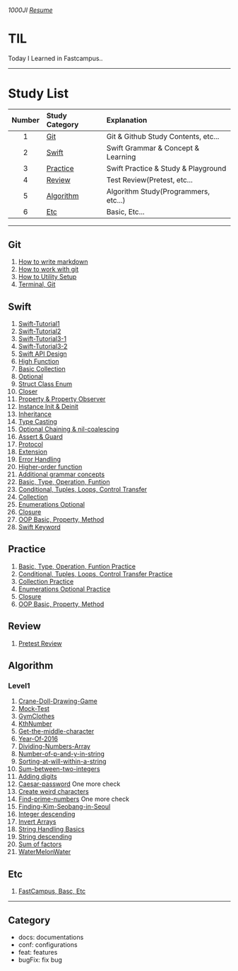 ###### 1000JI [Resume](https://github.com/1000JI/Resume)

# TIL
Today I Learned in Fastcampus..

***

# Study List
| Number | Study Category | Explanation                           |
| :----: | :--------------------- | :------------------------------------ |
| 1      | [Git](#Git)            | Git & Github Study Contents, etc...   |
| 2      | [Swift](#Swift)        | Swift Grammar & Concept & Learning    |
| 3      | [Practice](#Practice)  | Swift Practice & Study & Playground   |
| 4      | [Review](#Review)      | Test Review(Pretest, etc...           |
| 5      | [Algorithm](#Algorithm)| Algorithm Study(Programmers, etc...)  |
| 6      | [Etc](#Algorithm)      | Basic, Etc...                         |

***

## Git
1. [How to write markdown](https://github.com/1000JI/TIL/blob/master/git/20200302-how-to-write-markdown.md)
2. [How to work with git](https://github.com/1000JI/TIL/blob/master/git/20200408-how-to-work-with-git.md)
3. [How to Utility Setup](https://github.com/1000JI/TIL/blob/master/git/20200409-How-to-Utility-Setup.md)
4. [Terminal, Git](https://github.com/1000JI/TIL/blob/master/git/20200407-Terminal-Git.md)

## Swift
1. [Swift-Tutorial1](https://github.com/1000JI/TIL/blob/master/swift/20200303-Swift-Tutorial1.md)
2. [Swift-Tutorial2](https://github.com/1000JI/TIL/blob/master/swift/20200303-Swift-Tutorial2.md)
3. [Swift-Tutorial3-1](https://github.com/1000JI/TIL/blob/master/swift/20200304-Swift-Tutorial3-1.md)
4. [Swift-Tutorial3-2](https://github.com/1000JI/TIL/blob/master/swift/20200304-Swift-Tutorial3-2.md)
5. [Swift API Design](https://github.com/1000JI/TIL/blob/master/swift/20200306-Swift-API-Design.md)
6. [High Function](https://github.com/1000JI/TIL/blob/master/swift/20200307-High-Function.md)
7. [Basic Collection](https://github.com/1000JI/TIL/blob/master/swift/20200308-Basic-Collection.md)
8. [Optional](https://github.com/1000JI/TIL/blob/master/swift/20200309-Optional.md)
9. [Struct Class Enum](https://github.com/1000JI/TIL/blob/master/swift/20200310-Struct-Class-Enum.md)
10. [Closer](https://github.com/1000JI/TIL/blob/master/swift/20200311-Closer.md)
11. [Property & Property Observer](https://github.com/1000JI/TIL/blob/master/swift/20200312-Property-PropertyObserver.md)
12. [Instance Init & Deinit](https://github.com/1000JI/TIL/blob/master/swift/20200313-Instance-init-deinit.md)
13. [Inheritance](https://github.com/1000JI/TIL/blob/master/swift/20200314-Inheritance.md)
14. [Type Casting](https://github.com/1000JI/TIL/blob/master/swift/20200315-Type-Casting.md)
15. [Optional Chaining & nil-coalescing](https://github.com/1000JI/TIL/blob/master/swift/20200316-Optional-Chaining-nil-coalescing.md)
16. [Assert & Guard](https://github.com/1000JI/TIL/blob/master/swift/20200317-Assert-Guard.md)
17. [Protocol](https://github.com/1000JI/TIL/blob/master/swift/20200318-Protocol.md)
18. [Extension](https://github.com/1000JI/TIL/blob/master/swift/20200319-Extension.md)
19. [Error Handling](https://github.com/1000JI/TIL/blob/master/swift/20200320-Error-Handling.md)
20. [Higher-order function](https://github.com/1000JI/TIL/blob/master/swift/20200322-Higher-order-Function.md)
21. [Additional grammar concepts](https://github.com/1000JI/TIL/blob/master/swift/20200325-Additional-grammar-concepts.md)
22. [Basic, Type, Operation, Funtion](https://github.com/1000JI/TIL/blob/master/swift/20200410-Basic-Type-Operation-Funtion.md)
23. [Conditional, Tuples, Loops, Control Transfer](https://github.com/1000JI/TIL/blob/master/swift/20200413-Conditional-Tuples-Loops-Control-Transfer.md)
24. [Collection](https://github.com/1000JI/TIL/blob/master/swift/20200414-Collection.md)
25. [Enumerations Optional](https://github.com/1000JI/TIL/blob/master/swift/20200416-Enumerations-Optional.md)
26. [Closure](https://github.com/1000JI/TIL/blob/master/swift/20200417-Closure.md)
27. [OOP Basic, Property, Method](https://github.com/1000JI/TIL/blob/master/swift/20200420-OOP-Basic-Property-Method.md)
28. [Swift Keyword](https://github.com/1000JI/TIL/blob/master/swift/20200401-Swift-Keyword.md)

## Practice
1. [Basic, Type, Operation, Funtion Practice](https://github.com/1000JI/TIL/blob/master/practice/20200410-Basic-Type-Operation-Funtion.playground/Contents.swift)
2. [Conditional, Tuples, Loops, Control Transfer Practice](https://github.com/1000JI/TIL/blob/master/practice/20200413-Conditional-Loops-Control-Transfer.playground/Contents.swift)
3. [Collection Practice](https://github.com/1000JI/TIL/blob/master/practice/20200414-Collection.playground/Contents.swift)
4. [Enumerations Optional Practice](https://github.com/1000JI/TIL/blob/master/practice/20200416-Optional-Enumerations.playground/Contents.swift)
5. [Closure](https://github.com/1000JI/TIL/blob/master/practice/20200417-Closure.playground/Contents.swift)
6. [OOP Basic, Property, Method](https://github.com/1000JI/TIL/blob/master/practice/20200420-OOP-Property-Method.playground/Contents.swift)

## Review
1. [Pretest Review](https://github.com/1000JI/TIL/blob/master/review/20200410-Pretest.md)

## Algorithm
### Level1
1. [Crane-Doll-Drawing-Game](https://github.com/1000JI/TIL/blob/master/algorithm/20200413-Crane-Doll-Drawing-Game.playground/Contents.swift)
2. [Mock-Test](https://github.com/1000JI/TIL/blob/master/algorithm/20200414-Mock-Test.playground/Contents.swift)
3. [GymClothes](https://github.com/1000JI/TIL/blob/master/algorithm/20200416-GymClothes.playground/Contents.swift)
4. [KthNumber](https://github.com/1000JI/TIL/blob/master/algorithm/20200417-KthNumber.playground/Contents.swift)
5. [Get-the-middle-character](https://github.com/1000JI/TIL/blob/master/algorithm/20200418-Get-the-middle-character.playground/Contents.swift)
6. [Year-Of-2016](https://github.com/1000JI/TIL/blob/master/algorithm/20200418-Year-Of-2016.playground/Contents.swift)
7. [Dividing-Numbers-Array](https://github.com/1000JI/TIL/blob/master/algorithm/20200419-Dividing-Numbers-Array.playground/Contents.swift)
8. [Number-of-p-and-y-in-string](https://github.com/1000JI/TIL/blob/master/algorithm/20200419-Number-of-p-and-y-in-string.playground/Contents.swift)
9. [Sorting-at-will-within-a-string](https://github.com/1000JI/TIL/blob/master/algorithm/20200419-Sorting-at-will-within-a-string.playground/Contents.swift)
10. [Sum-between-two-integers](https://github.com/1000JI/TIL/blob/master/algorithm/20200419-Sum-between-two-integers.playground/Contents.swift)
11. [Adding digits](https://github.com/1000JI/TIL/blob/master/algorithm/20200420-Adding-digits.playground/Contents.swift)
12. [Caesar-password](https://github.com/1000JI/TIL/blob/master/algorithm/20200420-Caesar-password.playground/Contents.swift) One more check
13. [Create weird characters](https://github.com/1000JI/TIL/blob/master/algorithm/20200420-Create-weird-characters.playground/Contents.swift)
14. [Find-prime-numbers](https://github.com/1000JI/TIL/blob/master/algorithm/20200420-Find-prime-numbers.playground/Contents.swift) One more check
15. [Finding-Kim-Seobang-in-Seoul](https://github.com/1000JI/TIL/blob/master/algorithm/20200420-Finding-Kim-Seobang-in-Seoul.playground/Contents.swift)
16. [Integer descending](https://github.com/1000JI/TIL/tree/master/algorithm/20200420-Integer-descending.playground)
17. [Invert Arrays](https://github.com/1000JI/TIL/tree/master/algorithm/20200420-Invert-Arrays.playground)
18. [String Handling Basics](https://github.com/1000JI/TIL/blob/master/algorithm/20200420-String-Handling-Basics.playground/Contents.swift)
19. [String descending](https://github.com/1000JI/TIL/blob/master/algorithm/20200420-String-descending.playground/Contents.swift)
20. [Sum of factors](https://github.com/1000JI/TIL/blob/master/algorithm/20200420-Sum-of-factors.playground/Contents.swift)
21. [WaterMelonWater](https://github.com/1000JI/TIL/blob/master/algorithm/20200420-WaterMelonWater.playground/Contents.swift)

## Etc
1. [FastCampus, Basc, Etc](https://github.com/1000JI/TIL/blob/master/etc/20200406-Basic-Etc.md)

***

## Category
* docs: documentations
* conf: configurations
* feat: features
* bugFix: fix bug
